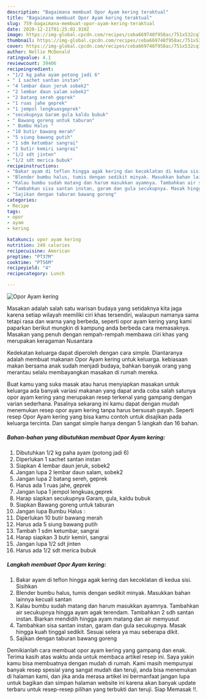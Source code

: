 ```yaml
---
description: "Bagaimana membuat Opor Ayam kering teraktual"
title: "Bagaimana membuat Opor Ayam kering teraktual"
slug: 759-bagaimana-membuat-opor-ayam-kering-teraktual
date: 2020-12-21T01:25:02.910Z
image: https://img-global.cpcdn.com/recipes/ceba669748f958ac/751x532cq70/opor-ayam-kering-foto-resep-utama.jpg
thumbnail: https://img-global.cpcdn.com/recipes/ceba669748f958ac/751x532cq70/opor-ayam-kering-foto-resep-utama.jpg
cover: https://img-global.cpcdn.com/recipes/ceba669748f958ac/751x532cq70/opor-ayam-kering-foto-resep-utama.jpg
author: Nellie McDonald
ratingvalue: 4.1
reviewcount: 39406
recipeingredient:
- "1/2 kg paha ayam potong jadi 6"
- " 1 sachet santan instan"
- "4 lembar daun jeruk sobek2"
- "2 lembar daun salam sobek2"
- "2 batang sereh geprek"
- "1 ruas jahe geprek"
- "1 jempol lengkuasgeprek"
- "secukupnya Garam gula kaldu bubuk"
- " Bawang goreng untuk taburan"
- " Bumbu Halus "
- "10 butir bawang merah"
- "5 siung bawang putih"
- "1 sdm ketumbar sangrai"
- "3 butir kemiri sangrai"
- "1/2 sdt jinten"
- "1/2 sdt merica bubuk"
recipeinstructions:
- "Bakar ayam di teflon hingga agak kering dan kecoklatan di kedua sisi. Sisihkan"
- "Blender bumbu halus, tumis dengan sedikit minyak. Masukkan bahan lainnya kecuali santan"
- "Kalau bumbu sudah matang dan harum masukkan ayamnya. Tambahkan air secukupnya hingga ayam agak terendam. Tambahkan 2 sdh santan instan. Biarkan mendidih hingga ayam matang dan air memyusut"
- "Tambahkan sisa santan instan, garam dan gula secukupnya. Masak hingga kuah tinggal sedikit. Sesuai selera ya mau seberapa dikit."
- "Sajikan dengan taburan bawang goreng"
categories:
- Recipe
tags:
- opor
- ayam
- kering

katakunci: opor ayam kering 
nutrition: 249 calories
recipecuisine: American
preptime: "PT37M"
cooktime: "PT56M"
recipeyield: "4"
recipecategory: Lunch

---
```



![Opor Ayam kering](https://img-global.cpcdn.com/recipes/ceba669748f958ac/751x532cq70/opor-ayam-kering-foto-resep-utama.jpg)

Masakan adalah salah satu warisan budaya yang setidaknya kita jaga karena setiap wilayah memiliki ciri khas tersendiri, walaupun namanya sama tetapi rasa dan warna yang berbeda, seperti opor ayam kering yang kami paparkan berikut mungkin di kampung anda berbeda cara memasaknya. Masakan yang penuh dengan rempah-rempah membawa ciri khas yang merupakan keragaman Nusantara



Kedekatan keluarga dapat diperoleh dengan cara simple. Diantaranya adalah membuat makanan Opor Ayam kering untuk keluarga. kebiasaan makan bersama anak sudah menjadi budaya, bahkan banyak orang yang merantau selalu membayangkan masakan di rumah mereka.

Buat kamu yang suka masak atau harus menyiapkan masakan untuk keluarga ada banyak variasi makanan yang dapat anda coba salah satunya opor ayam kering yang merupakan resep terkenal yang gampang dengan varian sederhana. Pasalnya sekarang ini kamu dapat dengan mudah menemukan resep opor ayam kering tanpa harus bersusah payah.
Seperti resep Opor Ayam kering yang bisa kamu contoh untuk disajikan pada keluarga tercinta. Dan sangat simple hanya dengan 5 langkah dan 16 bahan.


<!--inarticleads1-->

##### Bahan-bahan yang dibutuhkan membuat Opor Ayam kering:

1. Dibutuhkan 1/2 kg paha ayam (potong jadi 6)
1. Diperlukan  1 sachet santan instan
1. Siapkan 4 lembar daun jeruk, sobek2
1. Jangan lupa 2 lembar daun salam, sobek2
1. Jangan lupa 2 batang sereh, geprek
1. Harus ada 1 ruas jahe, geprek
1. Jangan lupa 1 jempol lengkuas,geprek
1. Harap siapkan secukupnya Garam, gula, kaldu bubuk
1. Siapkan  Bawang goreng untuk taburan
1. Jangan lupa  Bumbu Halus :
1. Diperlukan 10 butir bawang merah
1. Harus ada 5 siung bawang putih
1. Tambah 1 sdm ketumbar, sangrai
1. Harap siapkan 3 butir kemiri, sangrai
1. Jangan lupa 1/2 sdt jinten
1. Harus ada 1/2 sdt merica bubuk




<!--inarticleads2-->

##### Langkah membuat  Opor Ayam kering:

1. Bakar ayam di teflon hingga agak kering dan kecoklatan di kedua sisi. Sisihkan
1. Blender bumbu halus, tumis dengan sedikit minyak. Masukkan bahan lainnya kecuali santan
1. Kalau bumbu sudah matang dan harum masukkan ayamnya. Tambahkan air secukupnya hingga ayam agak terendam. Tambahkan 2 sdh santan instan. Biarkan mendidih hingga ayam matang dan air memyusut
1. Tambahkan sisa santan instan, garam dan gula secukupnya. Masak hingga kuah tinggal sedikit. Sesuai selera ya mau seberapa dikit.
1. Sajikan dengan taburan bawang goreng




Demikianlah cara membuat opor ayam kering yang gampang dan enak. Terima kasih atas waktu anda untuk membaca artikel resep ini. Saya yakin kamu bisa membuatnya dengan mudah di rumah. Kami masih mempunyai banyak resep spesial yang sangat mudah dan teruji, anda bisa menemukan di halaman kami, dan jika anda merasa artikel ini bermanfaat jangan lupa untuk bagikan dan simpan halaman website ini karena akan banyak update terbaru untuk resep-resep pilihan yang terbukti dan teruji. Siap Memasak !!. 
